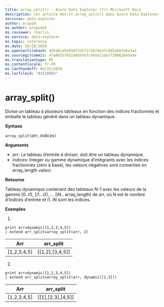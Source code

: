 ```yaml
---
title: array_split() - Azure Data Explorer (fr) Microsoft Docs
description: Cet article décrit array_split() dans Azure Data Explorer.
services: data-explorer
author: orspod
ms.author: orspodek
ms.reviewer: rkarlin
ms.service: data-explorer
ms.topic: reference
ms.date: 10/28/2018
ms.openlocfilehash: 4d5d8ce5e918f335f1f26f4e3fc045ab0fa6e3a1
ms.sourcegitcommit: 47a002b7032a05ef67c4e5e12de7720062645e9e
ms.translationtype: MT
ms.contentlocale: fr-FR
ms.lasthandoff: 04/15/2020
ms.locfileid: "81518562"
---
```

# <a name="array_split"></a>array_split()

Divise un tableau à plusieurs tableaux en fonction des indices fractionnés et emballe le tableau généré dans un tableau dynamique.

**Syntaxe**

`array_split(`*arr*, *indices*`)`

**Arguments**

* *arr*: Le tableau d’entrée à diviser, doit être un tableau dynamique.
* *indices*: Integer ou gamme dynamique d’intégrants avec les indices fractionnés (zéro à base), les valeurs négatives sont converties en array_length valeur.

**Retourne**

Tableau dynamique contenant des tableaux N-1 avec les valeurs de la gamme [0..i1), [i1.. i2), ... [iN.. array_length) de arr, où N est le nombre d’indices d’entrée et i1. iN sont les indices.

**Exemples**

1.
```kusto
print arr=dynamic([1,2,3,4,5]) 
| extend arr_split=array_split(arr, 2)
```
|Arr|arr_split|
|---|---|
|[1,2,3,4,5]|[[1,2],[3,4,5]]|



2.
```kusto
print arr=dynamic([1,2,3,4,5]) 
| extend arr_split=array_split(arr, dynamic([1,3]))
```
|Arr|arr_split|
|---|---|
|[1,2,3,4,5]|[[1],[2,3],[4,5]]|
